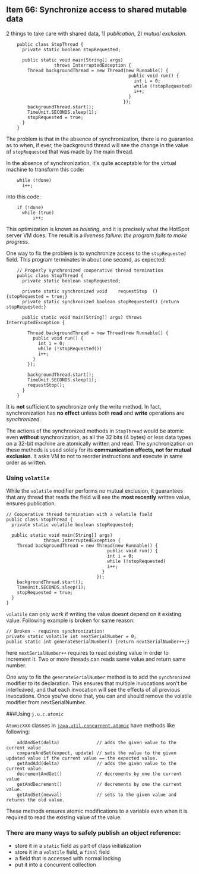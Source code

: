 Item 66: Synchronize access to shared mutable data
--------------------------------------------------

2 things to take care with shared data, 1) *publication*, 2) *mutual exclusion*.


        public class StopThread {
          private static boolean stopRequested;

          public static void main(String[] args)
                      throws InterruptedException {
            Thread backgroundThread = new Thread(new Runnable() {
                                                  public void run() {
                                                    int i = 0;
                                                    while (!stopRequested)
                                                    i++;
                                                  }
                                                });
            backgroundThread.start();
            TimeUnit.SECONDS.sleep(1);
            stopRequested = true;
          }
        }

The problem is that in the absence of synchronization, there is no guarantee as
to when, if ever, the background thread will see the change in the value of
`stopRequested` that was made by the main thread.

In the absence of synchronization, it's quite acceptable for the virtual
machine to transform this code:

        while (!done)
          i++;

into this code:

        if (!done)
          while (true)
              i++;

This optimization is known as *hoisting*, and it is precisely what the HotSpot
server VM does. The result is a *liveness failure: the program fails to make
progress*.

One way to fix the problem is to synchronize access to the `stopRequested` field.
This program terminates in about one second, as expected:

        // Properly synchronized cooperative thread termination
        public class StopThread {
          private static boolean stopRequested;

          private static synchronized void    requestStop  () {stopRequested = true;}
          private static synchronized boolean stopRequested() {return stopRequested;}

          public static void main(String[] args) throws InterruptedException {

            Thread backgroundThread = new Thread(new Runnable() {
              public void run() {
                int i = 0;
                while (!stopRequested())
                i++;
              }
            });

            backgroundThread.start();
            TimeUnit.SECONDS.sleep(1);
            requestStop();
          }
        }

It is __not__ sufficient to synchronize only the write method. In fact,
synchronization has __no effect__ unless both __read__ and __write__ operations
are *synchronized*.

The actions of the synchronized methods in `StopThread` would be atomic even
__without__ synchronization, as all the 32 bits (4 bytes) or less data types on
a 32-bit machine are atomically written and read. The synchronization on these
methods is used solely for its __communication effects, not for mutual exclusion__.
It asks VM to not to reorder instructions and execute in same order as written.

### Using `volatile`

While the `volatile` modifier performs no mutual exclusion, it guarantees that
any thread that reads the field will see the __most recently__ written value,
ensures publication.


    // Cooperative thread termination with a volatile field
    public class StopThread {
      private static volatile boolean stopRequested;

      public static void main(String[] args)
                  throws InterruptedException {
        Thread backgroundThread = new Thread(new Runnable() {
                                          public void run() {
                                          int i = 0;
                                          while (!stopRequested)
                                          i++;
                                        }
                                      });
        backgroundThread.start();
        TimeUnit.SECONDS.sleep(1);
        stopRequested = true;
      }
    }

`volatile` can only work if writing the value doesnt depend on it existing value.
Following example is broken for same reason:

    // Broken - requires synchronization!
    private static volatile int nextSerialNumber = 0;
    public static int generateSerialNumber() {return nextSerialNumber++;}

here `nextSerialNumber++` requires to read existing value in order to increment
it. Two or more threads can reads same value and return same number.

One way to fix the `generateSerialNumber` method is to add the `synchronized`
modifier to its declaration. This ensures that multiple invocations won't be
interleaved, and that each invocation will see the effects of all previous
invocations. Once you've done that, you can and should remove the volatile
modifier from nextSerialNumber.

###Using `j.u.c.atomic`

`AtomicXXX` classes in [`java.util.concurrent.atomic`](http://download.oracle.com/javase/1,5.0/docs/api/java/util/concurrent/atomic/package-summary.html)
have methods like following:

        addAndGet(delta)              // adds the given value to the current value
        compareAndSet(expect, update) // sets the value to the given updated value if the current value == the expected value.
        getAndAdd(delta)              // adds the given value to the current value.
        decrementAndGet()             // decrements by one the current value
        getAndDecrement()             // decrements by one the current value.
        getAndSet(newval)             // sets to the given value and returns the old value.

These methods ensures atomic modifications to a variable even when it is required
to read the existing value of the value.

### There are many ways to safely publish an object reference:

  * store it in a `static` field as part of class initialization
  * store it in a `volatile` field, a `final` field
  * a field that is accessed with normal locking
  * put it into a concurrent collection
